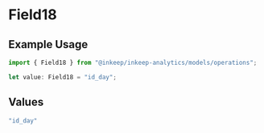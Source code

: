 # Field18

## Example Usage

```typescript
import { Field18 } from "@inkeep/inkeep-analytics/models/operations";

let value: Field18 = "id_day";
```

## Values

```typescript
"id_day"
```